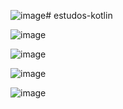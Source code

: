 ![image](https://github.com/user-attachments/assets/5755bccd-8dd5-4746-b93e-7e1bcfd6c210)# estudos-kotlin

![image](https://github.com/user-attachments/assets/634d3693-b867-43e4-9c9c-ddcd179627ee)

![image](https://github.com/user-attachments/assets/8cf024ea-ee67-4a47-a0df-a6dada6b106a)

![image](https://github.com/user-attachments/assets/5977a22d-81a0-4200-a5f1-28bf0eeab6cb)

![image](https://github.com/user-attachments/assets/a33a9054-c891-45d5-8721-9b62742b5eef)
